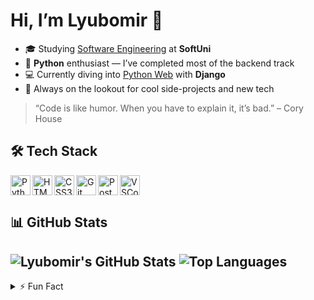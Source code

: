 <!--
  Hi there 👋 Welcome to my GitHub Profile!
-->

# Hi, I’m Lyubomir 👋

- 🎓 Studying [Software Engineering](https://softuni.bg/curriculum) at **SoftUni**  
- 🐍 **Python** enthusiast — I’ve completed most of the backend track  
- 💻 Currently diving into [Python Web](https://softuni.bg/modules/139/python-web/1541) with **Django**  
- 🚀 Always on the lookout for cool side-projects and new tech  

> “Code is like humor. When you have to explain it, it’s bad.” – Cory House

## 🛠️ Tech Stack
<div>
  <img align="left" alt="Python" width="32px" src="https://cdn.jsdelivr.net/gh/devicons/devicon/icons/python/python-original.svg" />
  <img align="left" alt="HTML5" width="32px" src="https://cdn.jsdelivr.net/gh/devicons/devicon/icons/html5/html5-original.svg" />
  <img align="left" alt="CSS3" width="32px" src="https://cdn.jsdelivr.net/gh/devicons/devicon/icons/css3/css3-original.svg" />
  <img align="left" alt="Git" width="32px" src="https://cdn.jsdelivr.net/gh/devicons/devicon/icons/git/git-original.svg" />
  <img align="left" alt="PostgreSQL" width="32px" src="https://cdn.jsdelivr.net/gh/devicons/devicon/icons/postgresql/postgresql-original.svg" />
  <img align="left" alt="VSCode" width="32px" src="https://cdn.jsdelivr.net/gh/devicons/devicon/icons/vscode/vscode-original.svg" />
</div>
<br clear="both"/>

## 📊 GitHub Stats

![Lyubomir's GitHub Stats](https://github-readme-stats.vercel.app/api?username=georgievl&show_icons=true&theme=default)
![Top Languages](https://github-readme-stats.vercel.app/api/top-langs/?username=georgievl&layout=compact&theme=default)
---

<details>
  <summary>⚡️ Fun Fact</summary>
  I play volleyball! 🎬
</details>

